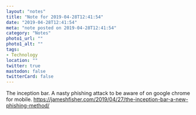 ```yaml
---
layout: "notes"
title: "Note for 2019-04-28T12:41:54"
date: "2019-04-28T12:41:54"
meta: "note posted on 2019-04-28T12:41:54"
category: "Notes"
photo1_url: ""
photo1_alt: ""
tags:
- Technology
location: ""
twitter: true
mastodon: false
twitterCard: false
---
```

The inception bar. A nasty phishing attack to be aware of on google chrome for mobile.
https://jameshfisher.com/2019/04/27/the-inception-bar-a-new-phishing-method/
